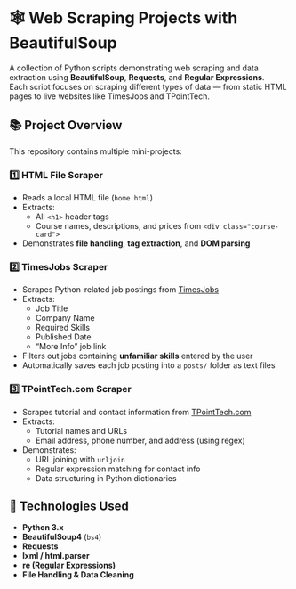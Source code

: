 # 🕸️ Web Scraping Projects with BeautifulSoup

A collection of Python scripts demonstrating web scraping and data extraction using **BeautifulSoup**, **Requests**, and **Regular Expressions**.  
Each script focuses on scraping different types of data — from static HTML pages to live websites like TimesJobs and TPointTech.

## 📚 Project Overview
This repository contains multiple mini-projects:

### 1️⃣ **HTML File Scraper**
- Reads a local HTML file (`home.html`)
- Extracts:
  - All `<h1>` header tags
  - Course names, descriptions, and prices from `<div class="course-card">`
- Demonstrates **file handling**, **tag extraction**, and **DOM parsing**

### 2️⃣ **TimesJobs Scraper**
- Scrapes Python-related job postings from [TimesJobs](https://www.timesjobs.com)
- Extracts:
  - Job Title  
  - Company Name  
  - Required Skills  
  - Published Date  
  - “More Info” job link  
- Filters out jobs containing **unfamiliar skills** entered by the user
- Automatically saves each job posting into a `posts/` folder as text files

### 3️⃣ **TPointTech.com Scraper**
- Scrapes tutorial and contact information from [TPointTech.com](https://www.tpointtech.com)
- Extracts:
  - Tutorial names and URLs  
  - Email address, phone number, and address (using regex)
- Demonstrates:
  - URL joining with `urljoin`
  - Regular expression matching for contact info
  - Data structuring in Python dictionaries

## 🧠 Technologies Used

- **Python 3.x**
- **BeautifulSoup4** (`bs4`)
- **Requests**
- **lxml / html.parser**
- **re (Regular Expressions)**
- **File Handling & Data Cleaning**
